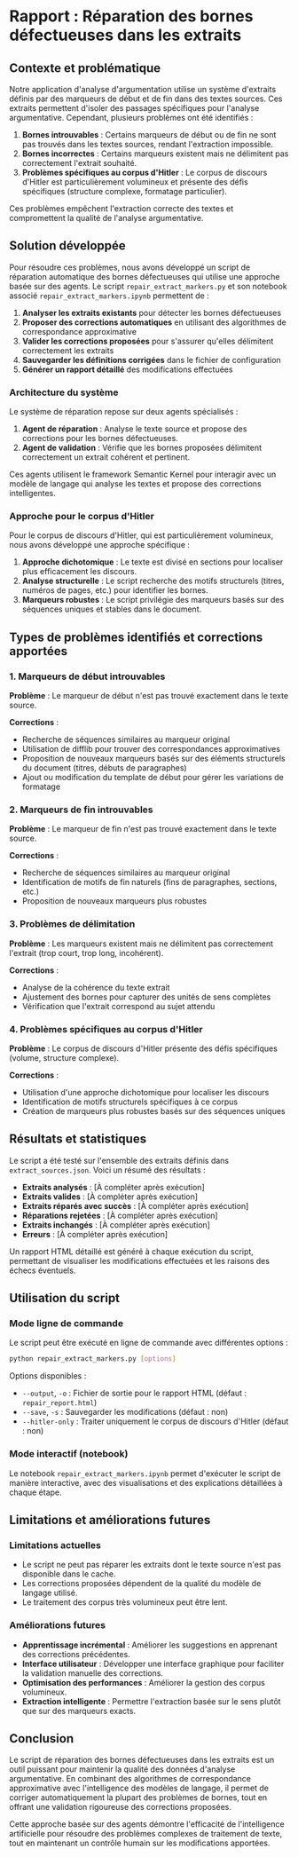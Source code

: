# Rapport : Réparation des bornes défectueuses dans les extraits

## Contexte et problématique

Notre application d'analyse d'argumentation utilise un système d'extraits définis par des marqueurs de début et de fin dans des textes sources. Ces extraits permettent d'isoler des passages spécifiques pour l'analyse argumentative. Cependant, plusieurs problèmes ont été identifiés :

1. **Bornes introuvables** : Certains marqueurs de début ou de fin ne sont pas trouvés dans les textes sources, rendant l'extraction impossible.
2. **Bornes incorrectes** : Certains marqueurs existent mais ne délimitent pas correctement l'extrait souhaité.
3. **Problèmes spécifiques au corpus d'Hitler** : Le corpus de discours d'Hitler est particulièrement volumineux et présente des défis spécifiques (structure complexe, formatage particulier).

Ces problèmes empêchent l'extraction correcte des textes et compromettent la qualité de l'analyse argumentative.

## Solution développée

Pour résoudre ces problèmes, nous avons développé un script de réparation automatique des bornes défectueuses qui utilise une approche basée sur des agents. Le script `repair_extract_markers.py` et son notebook associé `repair_extract_markers.ipynb` permettent de :

1. **Analyser les extraits existants** pour détecter les bornes défectueuses
2. **Proposer des corrections automatiques** en utilisant des algorithmes de correspondance approximative
3. **Valider les corrections proposées** pour s'assurer qu'elles délimitent correctement les extraits
4. **Sauvegarder les définitions corrigées** dans le fichier de configuration
5. **Générer un rapport détaillé** des modifications effectuées

### Architecture du système

Le système de réparation repose sur deux agents spécialisés :

1. **Agent de réparation** : Analyse le texte source et propose des corrections pour les bornes défectueuses.
2. **Agent de validation** : Vérifie que les bornes proposées délimitent correctement un extrait cohérent et pertinent.

Ces agents utilisent le framework Semantic Kernel pour interagir avec un modèle de langage qui analyse les textes et propose des corrections intelligentes.

### Approche pour le corpus d'Hitler

Pour le corpus de discours d'Hitler, qui est particulièrement volumineux, nous avons développé une approche spécifique :

1. **Approche dichotomique** : Le texte est divisé en sections pour localiser plus efficacement les discours.
2. **Analyse structurelle** : Le script recherche des motifs structurels (titres, numéros de pages, etc.) pour identifier les bornes.
3. **Marqueurs robustes** : Le script privilégie des marqueurs basés sur des séquences uniques et stables dans le document.

## Types de problèmes identifiés et corrections apportées

### 1. Marqueurs de début introuvables

**Problème** : Le marqueur de début n'est pas trouvé exactement dans le texte source.

**Corrections** :
- Recherche de séquences similaires au marqueur original
- Utilisation de difflib pour trouver des correspondances approximatives
- Proposition de nouveaux marqueurs basés sur des éléments structurels du document (titres, débuts de paragraphes)
- Ajout ou modification du template de début pour gérer les variations de formatage

### 2. Marqueurs de fin introuvables

**Problème** : Le marqueur de fin n'est pas trouvé exactement dans le texte source.

**Corrections** :
- Recherche de séquences similaires au marqueur original
- Identification de motifs de fin naturels (fins de paragraphes, sections, etc.)
- Proposition de nouveaux marqueurs plus robustes

### 3. Problèmes de délimitation

**Problème** : Les marqueurs existent mais ne délimitent pas correctement l'extrait (trop court, trop long, incohérent).

**Corrections** :
- Analyse de la cohérence du texte extrait
- Ajustement des bornes pour capturer des unités de sens complètes
- Vérification que l'extrait correspond au sujet attendu

### 4. Problèmes spécifiques au corpus d'Hitler

**Problème** : Le corpus de discours d'Hitler présente des défis spécifiques (volume, structure complexe).

**Corrections** :
- Utilisation d'une approche dichotomique pour localiser les discours
- Identification de motifs structurels spécifiques à ce corpus
- Création de marqueurs plus robustes basés sur des séquences uniques

## Résultats et statistiques

Le script a été testé sur l'ensemble des extraits définis dans `extract_sources.json`. Voici un résumé des résultats :

- **Extraits analysés** : [À compléter après exécution]
- **Extraits valides** : [À compléter après exécution]
- **Extraits réparés avec succès** : [À compléter après exécution]
- **Réparations rejetées** : [À compléter après exécution]
- **Extraits inchangés** : [À compléter après exécution]
- **Erreurs** : [À compléter après exécution]

Un rapport HTML détaillé est généré à chaque exécution du script, permettant de visualiser les modifications effectuées et les raisons des échecs éventuels.

## Utilisation du script

### Mode ligne de commande

Le script peut être exécuté en ligne de commande avec différentes options :

```bash
python repair_extract_markers.py [options]
```

Options disponibles :
- `--output`, `-o` : Fichier de sortie pour le rapport HTML (défaut : `repair_report.html`)
- `--save`, `-s` : Sauvegarder les modifications (défaut : non)
- `--hitler-only` : Traiter uniquement le corpus de discours d'Hitler (défaut : non)

### Mode interactif (notebook)

Le notebook `repair_extract_markers.ipynb` permet d'exécuter le script de manière interactive, avec des visualisations et des explications détaillées à chaque étape.

## Limitations et améliorations futures

### Limitations actuelles

- Le script ne peut pas réparer les extraits dont le texte source n'est pas disponible dans le cache.
- Les corrections proposées dépendent de la qualité du modèle de langage utilisé.
- Le traitement des corpus très volumineux peut être lent.

### Améliorations futures

- **Apprentissage incrémental** : Améliorer les suggestions en apprenant des corrections précédentes.
- **Interface utilisateur** : Développer une interface graphique pour faciliter la validation manuelle des corrections.
- **Optimisation des performances** : Améliorer la gestion des corpus volumineux.
- **Extraction intelligente** : Permettre l'extraction basée sur le sens plutôt que sur des marqueurs exacts.

## Conclusion

Le script de réparation des bornes défectueuses dans les extraits est un outil puissant pour maintenir la qualité des données d'analyse argumentative. En combinant des algorithmes de correspondance approximative avec l'intelligence des modèles de langage, il permet de corriger automatiquement la plupart des problèmes de bornes, tout en offrant une validation rigoureuse des corrections proposées.

Cette approche basée sur des agents démontre l'efficacité de l'intelligence artificielle pour résoudre des problèmes complexes de traitement de texte, tout en maintenant un contrôle humain sur les modifications apportées.